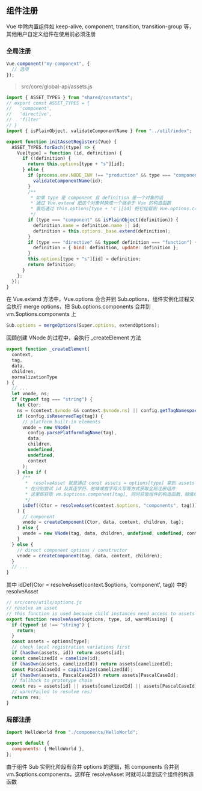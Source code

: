 ## 组件注册

Vue 中除内置组件如 keep-alive, component, transition, transition-group 等，其他用户自定义组件在使用前必须注册

### 全局注册

```javascript
Vue.component("my-component", {
  // 选项
});
```

> src/core/global-api/assets.js

```javascript
import { ASSET_TYPES } from "shared/constants";
// export const ASSET_TYPES = {
//   'component',
//   'directive',
//   'filter'
// }
import { isPlainObject, validateComponentName } from "../util/index";

export function initAssetRegisters(Vue) {
  ASSET_TYPES.forEach((type) => {
    Vue[type] = function (id, definition) {
      if (!definition) {
        return this.options[type + "s"][id];
      } else {
        if (process.env.NODE_ENV !== "production" && type === "component") {
          validateComponentName(id);
        }
        /**
         * 如果 type 是 component 且 definition 是一个对象的话
         * 通过 Vue.extend 把这个对象转换成一个继承于 Vue 的构造函数
         * 最后通过 this.options[type + 's'][id] 把它挂载到 Vue.options.component 上
         */
        if (type === "component" && isPlainObject(definition)) {
          definition.name = definition.name || id;
          definition = this.options._base.extend(definition);
        }
        if (type === "directive" && typeof definition === "function") {
          definition = { bind: definition, update: definition };
        }
        this.options[type + "s"][id] = definition;
        return definition;
      }
    };
  });
}
```

在 Vue.extend 方法中，Vue.options 会合并到 Sub.options，组件实例化过程又会执行 merge options，把 Sub.options.components 合并到 vm.$options.components 上

```javascript
Sub.options = mergeOptions(Super.options, extendOptions);
```

回顾创建 VNode 的过程中，会执行 \_createElement 方法

```javascript
export function _createElement(
  context,
  tag,
  data,
  children,
  normalizationType
) {
  // ...
  let vnode, ns;
  if (typeof tag === "string") {
    let Ctor;
    ns = (context.$vnode && context.$vnode.ns) || config.getTagNamespace(tag);
    if (config.isReservedTag(tag)) {
      // platform built-in elements
      vnode = new VNode(
        config.parsePlatformTagName(tag),
        data,
        children,
        undefined,
        undefined,
        context
      );
    } else if (
      /**
       *  resolveAsset 就是通过 const assets = options[type] 拿到 assets
       * 在分别尝试 id 及其连字符、驼峰或首字母大写等方式获取全局注册组件
       * 这里即获取 vm.$options.component[tag], 同时获取组件的构造函数，赋值给 Ctor
       */
      isDef((Ctor = resolveAsset(context.$options, "components", tag)))
    ) {
      // component
      vnode = createComponent(Ctor, data, context, children, tag);
    } else {
      vnode = new VNode(tag, data, children, undefined, undefined, context);
    }
  } else {
    // direct component options / constructor
    vnode = createComponent(tag, data, context, children);
  }
  // ...
}
```

其中 idDef(Ctor = resolveAsset(context.$options, 'component', tag)) 中的 resolveAsset

```javascript
// src/core/utils/options.js
// resolve an asset
// this function is used because child instances need access to assets defined in its ancestor chain
export function resolveAsset(options, type, id, warnMissing) {
  if (typeof id !== "string") {
    return;
  }
  const assets = options[type];
  // check local registration variations first
  if (hasOwn(assets, id)) return assets[id];
  const camelizedId = camelize(id);
  if (hasOwn(assets, camelizedId)) return assets[camelizedId];
  const PascalCaseId = capitalize(camelizedId);
  if (hasOwn(assets, PascalCaseId)) return assets[PascalCaseId];
  // fallback to prototype chain
  const res = assets[id] || assets[camelizedId] || assets[PascalCaseId];
  // warn(Failed to resolve res)
  return res;
}
```

### 局部注册

```javascript
import HelloWorld from "./components/HelloWorld";

export default {
  components: { HelloWorld },
};
```

由于组件 Sub 实例化阶段有合并 options 的逻辑，把 components 合并到 vm.$options.components，这样在 resolveAsset 时就可以拿到这个组件的构造函数
